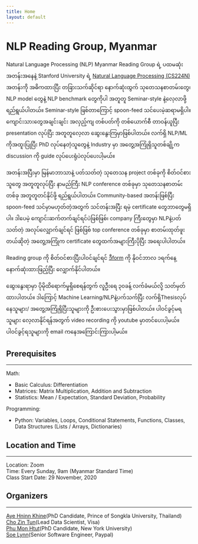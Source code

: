 ```yaml
---
title: Home
layout: default
---
```


# NLP Reading Group, Myanmar

 Natural Language Processing (NLP) Myanmar Reading Group ရဲ့ ပထမဆုံးအတန်းအနေနဲ့ Stanford University ရဲ့ [Natural Language Processing (CS224N)](http://cs224n.stanford.edu/) အတန်းကို အဓိကထားပြီး တခြားသက်ဆိုင်ရာ နောက်ဆုံးထွက် သုတေသနစာတမ်းတွေ၊ NLP model တွေနဲ့ NLP benchmark တွေကိုပါ အတူတူ Seminar-style နဲ့လေ့လာဖို့ရည်ရွယ်ပါတယ်။  Seminar-style ဖြစ်တာကြောင့် spoon-feed သင်ပေးမဲ့ဆရာမရှိပါ။ ကျောင်းသားတွေအချင်းချင်း အလှည့်ကျ တစ်ပတ်ကို တစ်ယောက်စီ တာဝန်ယူပြီး presentation လုပ်ပြီး အတူတူလေ့လာ ဆွေးနွေးကြမှာဖြစ်ပါတယ်။ လက်ရှိ NLP/ML ကိုအထူးပြုပြီး PhD လုပ်နေတဲ့သူတွေနဲ့ Industry မှာ အတွေ့အကြုံရှိသူတစ်ချို့က discussion ကို guide လုပ်ပေးရုံပဲလုပ်ပေးပါ့မယ်။   
   
အတန်းအပြီးမှာ မြန်မာဘာသာနဲ့ ပတ်သတ်တဲ့ သုတေသန project တစ်ခုကို စိတ်ဝင်စားသူတွေ အတူတူလုပ်ပြီး နာမည်ကြီး NLP conference တစ်ခုမှာ သုတေသနစာတမ်းတစ်ခု အတူတူတင်နိုင်ဖို့ ရည်ရွယ်ပါတယ်။ Community-based အတန်းဖြစ်ပြီး spoon-feed သင်မှာမဟုတ်တဲ့အတွက် သင်တန်းအပြီး ရမဲ့ certificate တွေဘာတွေမရှိပါ။ ဒါပေမဲ့ ကျောင်းဆက်တက်ချင်ရင်ပဲဖြစ်ဖြစ်၊ company ကြီးတွေမှာ NLPနဲ့ပတ်သတ်တဲ့ အလုပ်လျှောက်ချင်ရင် ဖြစ်ဖြစ် top conference တစ်ခုမှာ စာတမ်းထုတ်ဖူးတယ်ဆိုတဲ့ အတွေ့အကြုံက certificate တွေထက်အများကြီးပိုပြီး အရေးပါပါတယ်။  
  
 Reading group ကို စိတ်ဝင်စားပြီးပါဝင်ချင်ရင် [ဒီform](https://docs.google.com/forms/d/e/1FAIpQLSdq2hH8vfrwF3LU6UTGUZC3-YYgbt3F7mCREkgVzeJhUK3WUA/viewform?usp=sf_link) ကို နိုဝင်ဘာလ ၁ရက်နေ့ နောက်ဆုံးထားဖြည့်ပြီး လျှောက်နိုင်ပါတယ်။ 
 
 ဆွေးနွေးရာမှာ ပိုမိုထိရောက်မှုရှိစေရန်တွက် လူဦးရေ ၃၀ခန့် လက်ခံမယ်လို့ သတ်မှတ်ထားပါတယ်။ ဒါကြောင့် Machine Learning/NLPနဲ့ပက်သက်ပြီး လက်ရှိThesisလုပ်နေသူများ/ အတွေ့အကြုံရှိပြီးသူများကို ဦးစားပေးသွားမှာဖြစ်ပါတယ်။ ပါဝင်ခွင့်မရသူများ လေ့လာနိုင်ရန်အတွက် video recording ကို youtube မှာတင်ပေးပါ့မယ်။ ပါဝင်ခွင့်ရသူများကို email ကနေအကြောင်းကြားပါ့မယ်။ 
 
 
## Prerequisites
---
Math:
- Basic Calculus: Differentiation
- Matrices: Matrix Multiplication, Addition and Subtraction
- Statistics: Mean / Expectation, Standard Deviation, Probability

Programming:
- Python: Variables, Loops, Conditional Statements, Functions, Classes, Data Structures (Lists / Arrays, Dictionaries)


## Location and Time
---
Location: Zoom  
Time: Every Sunday, 9am (Myanmar Standard Time)  
Class Start Date: 29 November, 2020  



## Organizers
---
[Aye Hninn Khine](https://www.linkedin.com/in/ayehninnkhine)(PhD Candidate, Prince of Songkla University, Thailand)    
[Cho Zin Tun](https://www.linkedin.com/in/cho-zin-tun-9217a2a3/)(Lead Data Scientist, Visa)  
[Phu Mon Htut](https://phumonhtut.me/)(PhD Candidate, New York University)  
[Soe Lynn](https://www.linkedin.com/in/realsoelynn/)(Senior Software Engineer, Paypal)  


